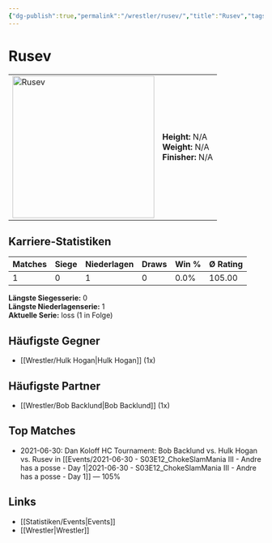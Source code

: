 ```yaml
---
{"dg-publish":true,"permalink":"/wrestler/rusev/","title":"Rusev","tags":["wrestler"],"noteIcon":""}
---
```



# Rusev

<table>
        <tr>
        <td><img src="https://github.com/CptSpaulding1980/choke-slam-wrestling/releases/download/images/Rusev.png" width="280" alt="Rusev"></td>
        <td>
        <b>Height:</b> N/A<br>
        <b>Weight:</b> N/A<br>
        <b>Finisher:</b> N/A<br>
        </td>
        </tr>
        </table>
        
## Karriere-Statistiken

| Matches | Siege | Niederlagen | Draws | Win % | Ø Rating |
|---------|-------|-------------|-------|-------|-----------|
| 1 | 0 | 1 | 0 | 0.0% | 105.00 |

**Längste Siegesserie:** 0<br>**Längste Niederlagenserie:** 1<br>**Aktuelle Serie:** loss (1 in Folge)


## Häufigste Gegner
- [[Wrestler/Hulk Hogan\|Hulk Hogan]] (1x)

## Häufigste Partner
- [[Wrestler/Bob Backlund\|Bob Backlund]] (1x)

## Top Matches
- 2021-06-30: Dan Koloff HC Tournament: Bob Backlund vs. Hulk Hogan vs. Rusev  in [[Events/2021-06-30 - S03E12_ChokeSlamMania III - Andre has a posse - Day 1\|2021-06-30 - S03E12_ChokeSlamMania III - Andre has a posse - Day 1]] — 105%

## Links
- [[Statistiken/Events\|Events]]
- [[Wrestler\|Wrestler]]
